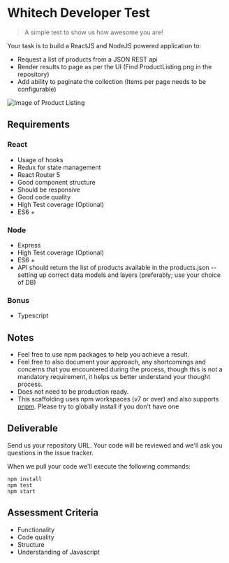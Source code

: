 # Whitech Developer Test

> A simple test to show us how awesome you are!

Your task is to build a ReactJS and NodeJS powered application to:

- Request a list of products from a JSON REST api
- Render results to page as per the UI (Find ProductListing.png in the repository)
- Add ability to paginate the collection (Items per page needs to be configurable)


![Image of Product Listing](https://raw.githubusercontent.com/whitechdevs/reactjs-test/master/ProductListing.png)


## Requirements

### React
- Usage of hooks
- Redux for state management
- React Router 5
- Good component structure
- Should be responsive
- Good code quality
- High Test coverage (Optional)
- ES6 +

### Node
- Express
- High Test coverage (Optional)
- ES6 +
- API should return the list of products available in the products.json -- setting up correct data models and layers (preferably; use your choice of DB)

### Bonus
- Typescript

## Notes

- Feel free to use npm packages to help you achieve a result.
- Feel free to also document your approach, any shortcomings and concerns that you encountered during the process, though this is not a mandatory requirement, it helps us better understand your thought process.
- Does not need to be production ready.
- This scaffolding uses npm workspaces (v7 or over) and also supports [pnpm](https://pnpm.io/ko/installation#nodejs-is-preinstalled). Please try to globally install if you don't have one

## Deliverable

Send us your repository URL. Your code will be reviewed and we'll ask you questions in the issue tracker.

When we pull your code we'll execute the following commands:

```
npm install
npm test
npm start
```

## Assessment Criteria

- Functionality
- Code quality
- Structure
- Understanding of Javascript
